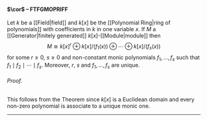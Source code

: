 #### $\cor$ – FTFGMOPRIFF
Let $k$ be a [[Field|field]] and $k[x]$ be the [[Polynomial Ring|ring of polynomials]] with coefficients in $k$ in one variable $x$. If  $M$ a [[Generator|finitely generated]] $k[x]$-[[Module|module]] then $$M \cong k[x]^r \oplus k[x]/(f_1(x)) \oplus \cdots \oplus k[x]/(f_s(x))$$for some $r \geq 0$, $s \geq 0$ and non-constant monic polynomials $f_1, \dots, f_s$ such that $f_1 \mid f_2 \mid \cdots \mid f_s.$ Moreover, $r$, $s$ and $f_1, \dots, f_s$ are unique.

###### *Proof.* 
This follows from the Theorem since $k[x]$ is a Euclidean domain and every non-zero polynomial is associate to a unique monic one.
***